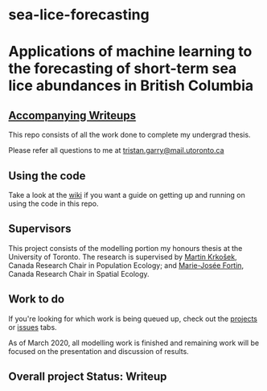 # sea-lice-forecasting

# Applications of machine learning to the forecasting of short-term sea lice abundances in British Columbia

## [Accompanying Writeups](https://tristangarry.github.io/sea-lice-forecasting/)

This repo consists of all the work done to complete my undergrad thesis. 

Please refer all questions to me at tristan.garry@mail.utoronto.ca

## Using the code

Take a look at the [wiki](https://github.com/TristanGarry/sea-lice-forecasting/wiki) if you want a guide on getting up and running on using the code in this repo. 

## Supervisors

This project consists of the modelling portion my honours thesis at the University of Toronto. The research is supervised by [Martin Krkošek](https://krkosek.eeb.utoronto.ca/), Canada Research Chair in Population Ecology; and [Marie-Josée Fortin](https://fortin.eeb.utoronto.ca/), Canada Research Chair in Spatial Ecology. 

## Work to do

If you're looking for which work is being queued up, check out the [projects](https://github.com/TristanGarry/sea-lice-forecasting/projects/1) or [issues](https://github.com/TristanGarry/sea-lice-forecasting/issues) tabs.

As of March 2020, all modelling work is finished and remaining work will be focused on the presentation and discussion of results. 

## Overall project Status: Writeup


